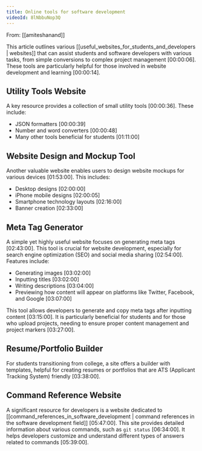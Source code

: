 ```yaml
---
title: Online tools for software development
videoId: 8lNbbuNop3Q
---
```


From: [[amiteshanand]] <br/> 

This article outlines various [[useful_websites_for_students_and_developers | websites]] that can assist students and software developers with various tasks, from simple conversions to complex project management <a class="yt-timestamp" data-t="00:00:06">[00:00:06]</a>. These tools are particularly helpful for those involved in website development and learning <a class="yt-timestamp" data-t="00:00:14">[00:00:14]</a>.

## Utility Tools Website
A key resource provides a collection of small utility tools <a class="yt-timestamp" data-t="00:00:36">[00:00:36]</a>. These include:
*   JSON formatters <a class="yt-timestamp" data-t="00:00:39">[00:00:39]</a>
*   Number and word converters <a class="yt-timestamp" data-t="00:00:48">[00:00:48]</a>
*   Many other tools beneficial for students <a class="yt-timestamp" data-t="01:11:00">[01:11:00]</a>

## Website Design and Mockup Tool
Another valuable website enables users to design website mockups for various devices <a class="yt-timestamp" data-t="01:53:00">[01:53:00]</a>. This includes:
*   Desktop designs <a class="yt-timestamp" data-t="02:00:00">[02:00:00]</a>
*   iPhone mobile designs <a class="yt-timestamp" data-t="02:00:05">[02:00:05]</a>
*   Smartphone technology layouts <a class="yt-timestamp" data-t="02:16:00">[02:16:00]</a>
*   Banner creation <a class="yt-timestamp" data-t="02:33:00">[02:33:00]</a>

## Meta Tag Generator
A simple yet highly useful website focuses on generating meta tags <a class="yt-timestamp" data-t="02:43:00">[02:43:00]</a>. This tool is crucial for website development, especially for search engine optimization (SEO) and social media sharing <a class="yt-timestamp" data-t="02:54:00">[02:54:00]</a>. Features include:
*   Generating images <a class="yt-timestamp" data-t="03:02:00">[03:02:00]</a>
*   Inputting titles <a class="yt-timestamp" data-t="03:02:00">[03:02:00]</a>
*   Writing descriptions <a class="yt-timestamp" data-t="03:04:00">[03:04:00]</a>
*   Previewing how content will appear on platforms like Twitter, Facebook, and Google <a class="yt-timestamp" data-t="03:07:00">[03:07:00]</a>

This tool allows developers to generate and copy meta tags after inputting content <a class="yt-timestamp" data-t="03:15:00">[03:15:00]</a>. It is particularly beneficial for students and for those who upload projects, needing to ensure proper content management and project markers <a class="yt-timestamp" data-t="03:27:00">[03:27:00]</a>.

## Resume/Portfolio Builder
For students transitioning from college, a site offers a builder with templates, helpful for creating resumes or portfolios that are ATS (Applicant Tracking System) friendly <a class="yt-timestamp" data-t="03:38:00">[03:38:00]</a>.

## Command Reference Website
A significant resource for developers is a website dedicated to [[command_references_in_software_development | command references in the software development field]] <a class="yt-timestamp" data-t="05:47:00">[05:47:00]</a>. This site provides detailed information about various commands, such as `git status` <a class="yt-timestamp" data-t="06:34:00">[06:34:00]</a>. It helps developers customize and understand different types of answers related to commands <a class="yt-timestamp" data-t="05:39:00">[05:39:00]</a>.
